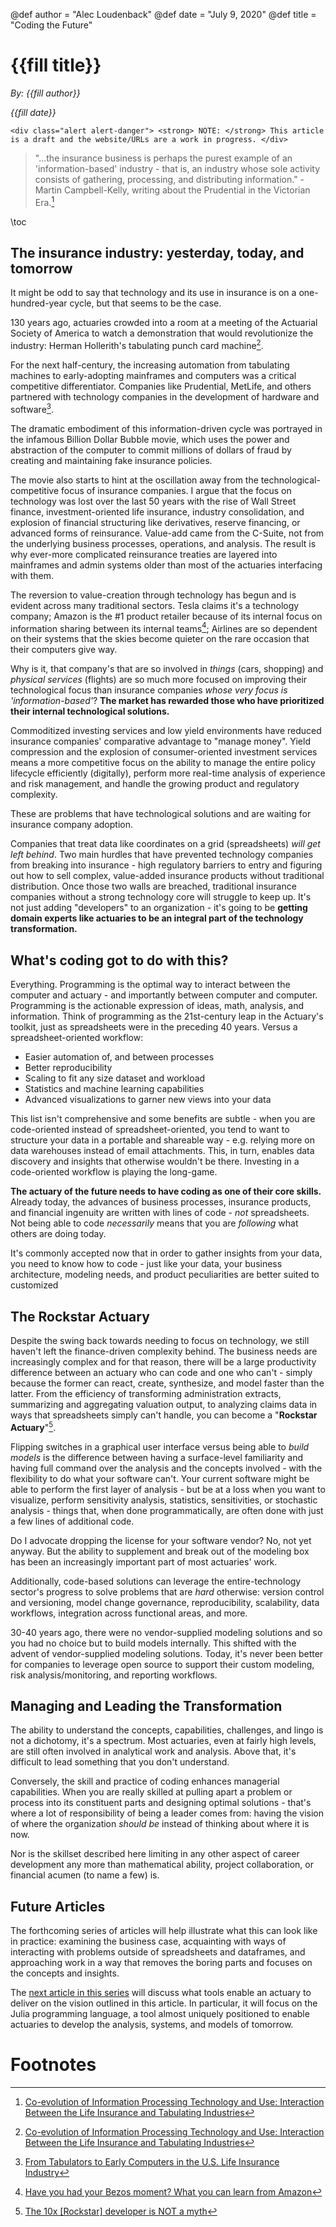 @def author = "Alec Loudenback"
@def date = "July 9, 2020"
@def title = "Coding the Future"

# {{fill title}}

*By:  {{fill author}}*

*{{fill date}}*

~~~
<div class="alert alert-danger"> <strong> NOTE: </strong> This article is a draft and the website/URLs are a work in progress. </div>
~~~

> "...the insurance business is perhaps the purest example of an 'information-based' industry - that is, an industry whose sole activity consists of gathering, processing, and distributing information." - Martin Campbell-Kelly, writing about the Prudential in the Victorian Era.[^1]

\toc

## The insurance industry: yesterday, today, and tomorrow

It might be odd to say that technology and its use in insurance is on a one-hundred-year cycle, but that seems to be the case.

130 years ago, actuaries crowded into a room at a meeting of the Actuarial Society of America to watch a demonstration that would revolutionize the industry: Herman Hollerith's tabulating punch card machine[^1]. 

For the next half-century, the increasing automation from tabulating machines to early-adopting mainframes and computers was a critical competitive differentiator. Companies like Prudential, MetLife, and others partnered with technology companies in the development of hardware and software[^2].

The dramatic embodiment of this information-driven cycle was portrayed in the infamous Billion Dollar Bubble movie, which uses the power and abstraction of the computer to commit millions of dollars of fraud by creating and maintaining fake insurance policies.

The movie also starts to hint at the oscillation away from the technological-competitive focus of insurance companies. I argue that the focus on technology was lost over the last 50 years with the rise of Wall Street finance, investment-oriented life insurance, industry consolidation, and explosion of financial structuring like derivatives, reserve financing, or advanced forms of reinsurance. Value-add came from the C-Suite, not from the underlying business processes, operations, and analysis. The result is why ever-more complicated reinsurance treaties are layered into mainframes and admin systems older than most of the actuaries interfacing with them.

The reversion to value-creation through technology has begun and is evident across many traditional sectors. Tesla claims it's a technology company; Amazon is the #1 product retailer because of its internal focus on information sharing between its internal teams[^3]; Airlines are so dependent on their systems that the skies become quieter on the rare occasion that their computers give way.

Why is it, that company's that are so involved in *things* (cars, shopping) and *physical services* (flights) are so much more focused on improving their technological focus than insurance companies *whose very focus is 'information-based'*? **The market has rewarded those who have prioritized their internal technological solutions.**

Commoditized investing services and low yield environments have reduced insurance companies' comparative advantage to "manage money". Yield compression and the explosion of consumer-oriented investment services means a more competitive focus on the ability to manage the entire policy lifecycle efficiently (digitally), perform more real-time analysis of experience and risk management, and handle the growing product and regulatory complexity. 

These are problems that have technological solutions and are waiting for insurance company adoption.

Companies that treat data like coordinates on a grid (spreadsheets) *will get left behind*. Two main hurdles that have prevented technology companies from breaking into insurance - high regulatory barriers to entry and figuring out how to sell complex, value-added insurance products without traditional distribution. Once those two walls are breached, traditional insurance companies without a strong technology core will struggle to keep up. It's not just adding "developers" to an organization - it's going to be **getting domain experts like actuaries to be an integral part of the technology transformation.**

## What's coding got to do with this?

Everything. Programming is the optimal way to interact between the computer and actuary -  and importantly between computer and computer. Programming is the actionable expression of ideas, math, analysis, and information. Think of programming as the 21st-century leap in the Actuary's toolkit, just as spreadsheets were in the preceding 40 years. Versus a spreadsheet-oriented workflow:

- Easier automation of, and between processes
- Better reproducibility
- Scaling to fit any size dataset and workload
- Statistics and machine learning capabilities
- Advanced visualizations to garner new views into your data

This list isn't comprehensive and some benefits are subtle - when you are code-oriented instead of spreadsheet-oriented, you tend to want to structure your data in a portable and shareable way - e.g. relying more on data warehouses instead of email attachments. This, in turn, enables data discovery and insights that otherwise wouldn't be there. Investing in a code-oriented workflow is playing the long-game.

**The actuary of the future needs to have coding as one of their core skills.** Already today, the advances of business processes, insurance products, and financial ingenuity are written with lines of code - *not* spreadsheets. Not being able to code *necessarily* means that you are *following* what others are doing today.

It's commonly accepted now that in order to gather insights from your data, you need to know how to code - just like your data, your business architecture, modeling needs, and product peculiarities are better suited to customized 

## The Rockstar Actuary
Despite the swing back towards needing to focus on technology, we still haven't left the finance-driven complexity behind. The business needs are increasingly complex and for that reason, there will be a large productivity difference between an actuary who can code and one who can't - simply because the former can react, create, synthesize, and model faster than the latter. From the efficiency of transforming administration extracts, summarizing and aggregating valuation output, to analyzing claims data in ways that spreadsheets simply can't handle, you can become a "**Rockstar Actuary**"[^4].

Flipping switches in a graphical user interface versus being able to *build models* is the difference between having a surface-level familiarity and having full command over the analysis and the concepts involved - with the flexibility to do what your software can't. Your current software might be able to perform the first layer of analysis - but be at a loss when you want to visualize, perform sensitivity analysis, statistics, sensitivities, or stochastic analysis - things that, when done programmatically, are often done with just a few lines of additional code.

Do I advocate dropping the license for your software vendor? No, not yet anyway. But the ability to supplement and break out of the modeling box has been an increasingly important part of most actuaries' work.

Additionally, code-based solutions can leverage the entire-technology sector's progress to solve problems that are *hard* otherwise: version control and versioning, model change governance, reproducibility, scalability, data workflows, integration across functional areas, and more.

30-40 years ago, there were no vendor-supplied modeling solutions and so you had no choice but to build models internally. This shifted with the advent of vendor-supplied modeling solutions. Today, it's never been better for companies to leverage open source to support their custom modeling, risk analysis/monitoring, and reporting workflows.

## Managing and Leading the Transformation

The ability to understand the concepts, capabilities, challenges, and lingo is not a dichotomy, it's a spectrum. Most actuaries, even at fairly high levels, are still often involved in analytical work and analysis. Above that, it's difficult to lead something that you don't understand.

Conversely, the skill and practice of coding enhances managerial capabilities. When you are really skilled at pulling apart a problem or process into its constituent parts and designing optimal solutions - that's where a lot of responsibility of being a leader comes from: having the vision of where the organization *should be* instead of thinking about where it is now.

Nor is the skillset described here limiting in any other aspect of career development any more than mathematical ability, project collaboration, or financial acumen (to name a few) is.

## Future Articles

The forthcoming series of articles will help illustrate what this can look like in practice: examining the business case, acquainting with ways of interacting with problems outside of spreadsheets and dataframes, and approaching work in a way that removes the boring parts and focuses on the concepts and insights.

The [next article in this series](/blog/julia-actuaries/) will discuss what tools enable an actuary to deliver on the vision outlined in this article. In particular, it will focus on the Julia programming language, a tool almost uniquely positioned to enable actuaries to develop the analysis, systems, and models of tomorrow.


# Footnotes
[^1]: [Co-evolution of Information Processing Technology and Use: Interaction Between the Life Insurance and Tabulating Industries](https://dspace.mit.edu/bitstream/handle/1721.1/2472/swp-3575-28521189.pdf?sequence=1)
[^2]: [From Tabulators to Early Computers in the U.S. Life Insurance Industry](http://ccs.mit.edu/papers/CCSWP153.html)
[^3]: [Have you had your Bezos moment? What you can learn from Amazon](https://www.cio.com/article/3218667/have-you-had-your-bezos-moment-what-you-can-learn-from-amazon.html)
[^4]: [The 10x [Rockstar] developer is NOT a myth](https://www.ybrikman.com/writing/2013/09/29/the-10x-developer-is-not-myth/)
[^5]: [Aviva Case Study](https://juliacomputing.com/case-studies/aviva.html)
[^6]: The author of this article contributes to JuliaActuary
